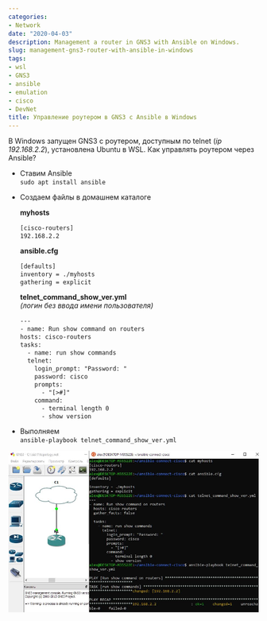 ```yaml
---
categories:
- Network
date: "2020-04-03"
description: Management a router in GNS3 with Ansible on Windows.
slug: management-gns3-router-with-ansible-in-windows
tags:
- wsl
- GNS3
- ansible
- emulation
- cisco
- DevNet
title: Управление роутером в GNS3 с Ansible в Windows
---
```


В Windows запущен GNS3 с роутером, доступным по telnet (_ip 192.168.2.2_), установлена Ubuntu в WSL. Как управлять роутером через Ansible?
 
- Ставим Ansible  
`sudo apt install ansible`  

- Создаем файлы в домашнем каталоге  
 
   __myhosts__  
   ```
   [cisco-routers]  
   192.168.2.2  
   ```

   __ansible.cfg__  
   ```
   [defaults]  
   inventory = ./myhosts  
   gathering = explicit
   ```

   __telnet_command_show_ver.yml__  
   _(логин без ввода имени пользователя)_
   
   ```
   ---  
   - name: Run show command on routers  
   hosts: cisco-routers  
   tasks:  
     - name: run show commands  
     telnet:  
       login_prompt: "Password: "  
       password: cisco  
       prompts:  
         - "[>#]"  
       command:  
         - terminal length 0  
         - show version
   ```

- Выполняем  
`ansible-playbook telnet_command_show_ver.yml`  

![](/images/ansible-wsl-gns.jpg)